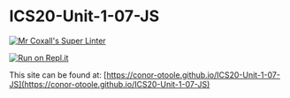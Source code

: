 # ICS20-Unit-1-07-JS

[![Mr Coxall's Super Linter](https://github.com/conor-otoole/ICS20-Unit-1-07-JS/workflows/Mr%20Coxall's%20Super%20Linter/badge.svg)](https://github.com/conor-otoole/ICS20-Unit-1-07-JS/actions/)

[![Run on Repl.it](https://repl.it/badge/github/conor-otoole/ICS20-Unit-1-07-JS>)](https://repl.it/github/conor-otoole/ICS20-Unit-1-07-JS)

This site can be found at: [https://conor-otoole.github.io/ICS20-Unit-1-07-JS](https://conor-otoole.github.io/ICS20-Unit-1-07-JS)
